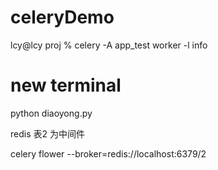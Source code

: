 # celeryDemo

lcy@lcy proj % celery -A app_test worker -l info

# new terminal

python diaoyong.py


redis 表2 为中间件

celery flower --broker=redis://localhost:6379/2
